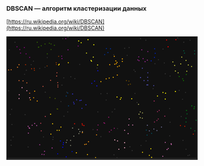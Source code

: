 ### DBSCAN — алгоритм кластеризации данных


[https://ru.wikipedia.org/wiki/DBSCAN](https://ru.wikipedia.org/wiki/DBSCAN)

![Example](/public/example.png "Example")